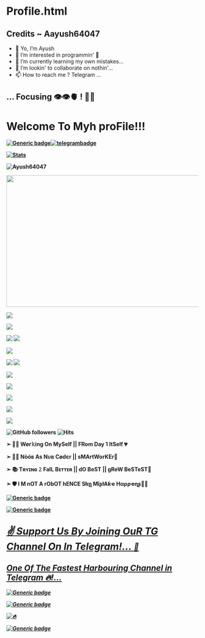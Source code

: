 # Profile.html
## Credits ~ Aayush64047
- 👋 Yo, I’m Ayush
- 👀 I’m interested in programmin' 🐍
- 🌱 I’m currently learning my own mistakes...
- 💞️ I’m lookin' to collaborate on nothin'...
- 📫 How to reach me ? Telegram ...

<!---
Ayush64047/Ayush64047 is a ✨ special ✨ repository because its `README.md` (this file) appears on your GitHub profile.
You can click the Preview link to take a look at your changes.
--->

<h2> <b> ... Focusing 👁️👁️🫀 ! 👨‍💻 <b>  </h2>


# Welcome To Myh proFile!!!

[![Generic badge](https://img.shields.io/badge/REACH-ME-@<COLOR>.svg)](https://github.com/AyushSharma64047)[![telegrambadge](https://img.shields.io/badge/Aayush-30302f?style=flat&logo=telegram)](https://telegram.dog/z_harbour)

[![Stats](https://github-readme-stats.vercel.app/api?username=Ayush64047&hide=prs&count_private=true&show_icons=true&theme=algolia)](https://github.com/Ayush64047/github-readme-stats)
<p align="left"> <img src="https://komarev.com/ghpvc/?username=Ayush64047&label=Profile%20Views&color=0e75b6&style=flat" alt="Ayush64047" /> </p>

<p align="middle">

<img src="https://te.legra.ph/file/5b5f873158e34c63775d5.jpg" width="800" height="345"><br>

<img src="https://badgen.net/badge/Name/AyushSharma64047/FF33FF?icon=awesome&labelColor=0080FF"></a>

<a><img src="https://badgen.net/badge/Skills/python/blue?icon=terminal&labelColor=purple">

<img src="https://badgen.net/badge/Skills/javascript/yellow?icon=terminal&labelColor=neon">

<img src="https://badgen.net/badge/Skills/HTML5/green?icon=terminal&labelColor=blue">

<img src="https://badgen.net/badge/Skills/CSS/Red?icon=terminal&labelColor=blue"></a>

<img src="https://badgen.net/badge/Skills/SQL/yellow?icon=terminal&labelColor=orange">

<img src="https://badgen.net/badge/Skills/C++/red?icon=terminal&labelColor=crimson">

<img src="https://badgen.net/badge/Skills/MySQL/pink?icon=terminal&labelColor=violet"></a>

<b>

<a href="https://github.com/AyushSharma64047"><img src="https://badgen.net/badge/Follow%20on%20/GitHub/80FF00?icon=github&labelColor=Green"></a>
  
<a href="https://youtube.com/channel/UCyo2YOr51okeUIpEyM7ZGkw"><img src="https://img.shields.io/badge/YouTube-Channel-FF3333.svg?logo=youtube&logoColor=FF3333">
  
<a href="https://twitter.com/Ayush64047"><img src="https://img.shields.io/badge/Twitter-Follow%20on%20Twitter-informational.svg?logo=twitter">
  
<a href="https://www.instagram.com/ossy_smarty_"><img src="https://img.shields.io/badge/Instagram-Follow%20on%20Instagram-important.svg?logo=instagram"></a> </b>
  

![GitHub followers](https://img.shields.io/github/followers/Ayush64047?style=social)     ![Hits](https://hits.seeyoufarm.com/api/count/incr/badge.svg?url=https://github.com/Ayush64047/)

➣ 👨‍💼 <b> Wøг𝚔ing On MySelf || FRom Day 1 ItSelf</b> 💔

➣ 👨‍💻 <b>Nòóв As Nᴜʙ Cødєr || sMArtWorKEr</b>🥳

➣ 📚 <b>Tʀʏɪɴɢ 𝟸 FaIL Bᴇᴛᴛᴇʀ || dO BeST || gReW BeSTeST</b>🤩

➣ 🛡 <b>I M nOT A rObOT hENCE Sƚιʅʅ MîʂƚΑƙҽ Hαρρҽɳʂ</b>🤷‍♂️

[![Generic badge](https://img.shields.io/badge/JoinTGChannel.ping-@z_harbour-RED.svg)](https://telegram.dog/z_harbour)

[![Generic badge](https://img.shields.io/badge/JoinTGGroup.ping-@blackest_harbour-BLUE.svg)](https://telegram.dog/blackest_harbour)

## <b> <i> <u> <big>✌️ Support Us By Joining OuR TG Channel On In Telegram!... </big> <b> <u> <i>💎

## <i> <b> One Of The Fastest Harbouring Channel in Telegram 🔥!... <i> <b>


[![Generic badge](https://img.shields.io/badge/OUR_BOTZ.ping-@Mdisk_Links_Sender_Bot-BLACK.svg)](https://telegram.dog/Mdisk_Links_Sender_Bot)


  [![Generic badge](https://img.shields.io/badge/OUR_BOTZ.ping-@MdiskLinkSearchBot-BLACK.svg)](https://telegram.dog/MdiskLinkSearchBot)
  
![🔥](https://github-readme-stats.vercel.app/api/top-langs/?username=Ayush64047&theme=github_dark&custom_title=ــــــــــــــــــہہـ٨ـہہـ٨ـﮩـــ&layout=compact&hide_border=false)  


[![Generic badge](https://img.shields.io/badge/MyTELEGRAmBots.ping-@Mdiskbots-indigo.svg)](https://telegram.dog/mdisk_bots)


